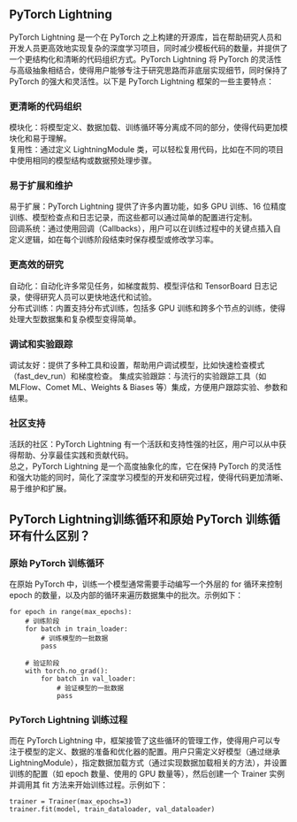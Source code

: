 ## PyTorch Lightning 
PyTorch Lightning 是一个在 PyTorch 之上构建的开源库，旨在帮助研究人员和开发人员更高效地实现复杂的深度学习项目，同时减少模板代码的数量，并提供了一个更结构化和清晰的代码组织方式。PyTorch Lightning 将 PyTorch 的灵活性与高级抽象相结合，使得用户能够专注于研究思路而非底层实现细节，同时保持了 PyTorch 的强大和灵活性。以下是 PyTorch Lightning 框架的一些主要特点：  

### 更清晰的代码组织  
模块化：将模型定义、数据加载、训练循环等分离成不同的部分，使得代码更加模块化和易于理解。  
复用性：通过定义 LightningModule 类，可以轻松复用代码，比如在不同的项目中使用相同的模型结构或数据预处理步骤。  
### 易于扩展和维护  
易于扩展：PyTorch Lightning 提供了许多内置功能，如多 GPU 训练、16 位精度训练、模型检查点和日志记录，而这些都可以通过简单的配置进行定制。  
回调系统：通过使用回调（Callbacks），用户可以在训练过程中的关键点插入自定义逻辑，如在每个训练阶段结束时保存模型或修改学习率。  
### 更高效的研究  
自动化：自动化许多常见任务，如梯度裁剪、模型评估和 TensorBoard 日志记录，使得研究人员可以更快地迭代和试验。  
分布式训练：内置支持分布式训练，包括多 GPU 训练和跨多个节点的训练，使得处理大型数据集和复杂模型变得简单。  
### 调试和实验跟踪  
调试友好：提供了多种工具和设置，帮助用户调试模型，比如快速检查模式（fast_dev_run）和梯度检查。 
集成实验跟踪：与流行的实验跟踪工具（如 MLFlow、Comet ML、Weights & Biases 等）集成，方便用户跟踪实验、参数和结果。  
### 社区支持  
活跃的社区：PyTorch Lightning 有一个活跃和支持性强的社区，用户可以从中获得帮助、分享最佳实践和贡献代码。  
总之，PyTorch Lightning 是一个高度抽象化的库，它在保持 PyTorch 的灵活性和强大功能的同时，简化了深度学习模型的开发和研究过程，使得代码更加清晰、易于维护和扩展。  

##  PyTorch Lightning训练循环和原始 PyTorch 训练循环有什么区别？
### 原始 PyTorch 训练循环
在原始 PyTorch 中，训练一个模型通常需要手动编写一个外层的 for 循环来控制 epoch 的数量，以及内部的循环来遍历数据集中的批次。示例如下：  
```
for epoch in range(max_epochs):
    # 训练阶段
    for batch in train_loader:
        # 训练模型的一批数据
        pass

    # 验证阶段
    with torch.no_grad():
        for batch in val_loader:
            # 验证模型的一批数据
            pass
```
### PyTorch Lightning 训练过程
而在 PyTorch Lightning 中，框架接管了这些循环的管理工作，使得用户可以专注于模型的定义、数据的准备和优化器的配置。用户只需定义好模型（通过继承 LightningModule），指定数据加载方式（通过实现数据加载相关的方法），并设置训练的配置（如 epoch 数量、使用的 GPU 数量等），然后创建一个 Trainer 实例并调用其 fit 方法来开始训练过程。示例如下：  
```
trainer = Trainer(max_epochs=3)
trainer.fit(model, train_dataloader, val_dataloader)
```

